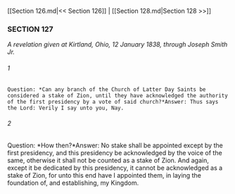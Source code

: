 [[Section 126.md|<< Section 126]]  |  [[Section 128.md|Section 128 >>]]

### SECTION 127

*A revelation given at Kirtland, Ohio, 12 January 1838, through Joseph Smith Jr.*

###### 1

    Question: *Can any branch of the Church of Latter Day Saints be considered a stake of Zion, until they have acknowledged the authority of the first presidency by a vote of said church?*Answer: Thus says the Lord: Verily I say unto you, Nay.

###### 2
Question: *How then?*Answer: No stake shall be appointed except by the first presidency, and this presidency be acknowledged by the voice of the same, otherwise it shall not be counted as a stake of Zion. And again, except it be dedicated by this presidency, it cannot be acknowledged as a stake of Zion, for unto this end have I appointed them, in laying the foundation of, and establishing, my Kingdom.